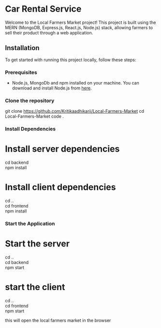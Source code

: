# Car Rental Service

Welcome to the Local Farmers Market project! This project is built using the MERN (MongoDB, Express.js, React.js, Node.js) stack, allowing farmers to sell their product through a web application.

## Installation

To get started with running this project locally, follow these steps:

### Prerequisites

- Node.js, MongoDb and npm installed on your machine. You can download and install Node.js from [here](https://nodejs.org/).

### Clone the repository

git clone https://github.com/Kritikaadhikarii/Local-Farmers-Market
cd Local-Farmers-Market
code .

### Install Dependencies

# Install server dependencies

cd backend<br>
npm install

# Install client dependencies

cd ..<br>
cd frontend <br>
npm install

### Start the Application

# Start the server

cd ..<br>
cd backend<br>
npm start<br>

# start the client

cd ..<br>
cd frontend<br>
npm start<br>

this will open the local farmers market in the browser
